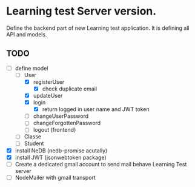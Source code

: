 # Learning test Server version.

Define the backend part of new Learning test application.
It is defining all API and models.


## TODO
* [ ] define model
  * [ ] User
    * [x] registerUser
      * [x] check duplicate email
    * [x] updateUser
    * [x] login
      * [x] return logged in user name and JWT token
    * [ ] changeUserPassword
    * [ ] changeForgottenPassword
    * [ ] logout (frontend)

  * [ ] Classe
  * [ ] Student

* [x] install NeDB (nedb-promise acutally)
* [x] install JWT (jsonwebtoken package)
* [ ] Create a dedicated gmail account to send mail behave Learning Test server
* [ ] NodeMailer with gmail transport

